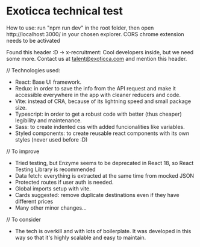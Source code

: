 # Exoticca technical test 
How to use: run "npm run dev" in the root folder, then open http://localhost:3000/ in your chosen explorer.
CORS chrome extension needs to be activated

Found this header :D -> x-recruitment: Cool developers inside, but we need some more. Contact us at talent@exoticca.com and mention this header.

// Technologies used:
- React: Base UI framework.
- Redux: in order to save the info from the API request and make it accessible everywhere in the app with cleaner reducers and code.
- Vite: instead of CRA, because of its lightning speed and small package size.
- Typescript: in order to get a robust code with better (thus cheaper) legibility and maintenance.  
- Sass: to create indented css with added funcionalities like variables.
- Styled components: to create reusable react components with its own styles (never used before :D)

// To improve
- Tried testing, but Enzyme seems to be deprecated in React 18, so React Testing Library is recommended
- Data fetch: everything is extracted at the same time from mocked JSON
- Protected routes if user auth is needed.
- Global imports setup with vite.
- Cards suggested: remove duplicate destinations even if they have different prices
- Many other minor changes...

// To consider
- The tech is overkill and with lots of boilerplate. It was developed in this way so that it's highly scalable and easy to maintain.